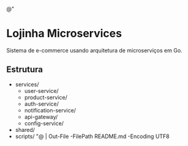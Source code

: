 @"
# Lojinha Microservices

Sistema de e-commerce usando arquitetura de microserviços em Go.

## Estrutura

- services/
  - user-service/
  - product-service/
  - auth-service/
  - notification-service/
  - api-gateway/
  - config-service/
- shared/
- scripts/
"@ | Out-File -FilePath README.md -Encoding UTF8